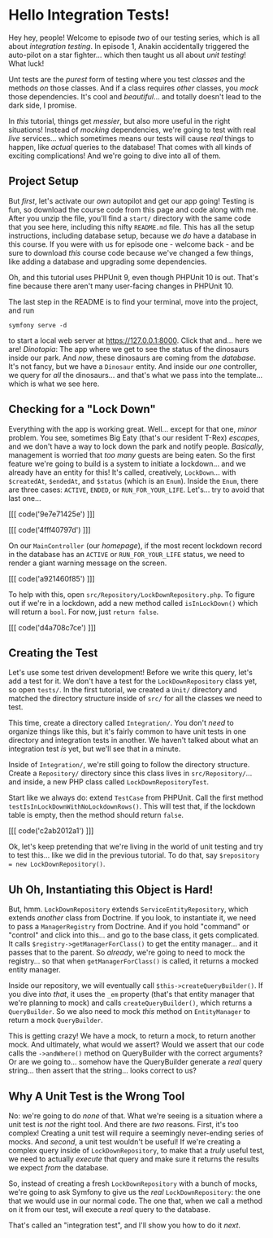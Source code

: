 # Hello Integration Tests!

Hey hey, people! Welcome to episode *two* of our testing series, which is all about
*integration testing*. In episode 1, Anakin accidentally triggered the auto-pilot
on a star fighter... which then taught us all about *unit testing*! What luck!

Unt tests are the *purest* form of testing where you test *classes* and the methods
*on* those classes. And if a class requires *other* classes, you *mock* those
dependencies. It's cool and *beautiful*... and totally doesn't lead to the dark
side, I promise.

In *this* tutorial, things get *messier*, but also more useful in the right
situations! Instead of *mocking* dependencies, we're going to test with real *live*
services... which sometimes means our tests will cause *real* things to happen,
like *actual* queries to the database! That comes with all kinds of exciting
complications! And we're going to dive into all of them.

## Project Setup

But *first*, let's activate our *own* autopilot and get our app going! Testing
is fun, so download the course code from this page and code along with me. After
you unzip the file, you'll find a `start/` directory with the same code that you
see here, including this nifty `README.md` file. This has all the setup
instructions, including database setup, because we *do* have a database in this
course. If you were with us for episode one - welcome back - and be sure to download
*this* course code because we've changed a few things, like adding a database and
upgrading some dependencies.

Oh, and this tutorial uses PHPUnit 9, even though PHPUnit 10 is out.
That's fine because there aren't many user-facing changes in PHPUnit 10.

The last step in the README is to find your terminal, move into the project, and
run

```terminal
symfony serve -d
```

to start a local web server at https://127.0.0.1:8000. Click that and... here
we are! *Dinotopia*: The app where we get to see the status of the dinosaurs inside
our park. And *now*, these dinosaurs are coming from the *database*. It's not
fancy, but we have a `Dinosaur` entity. And inside our *one* controller, we
query for *all* the dinosaurs... and that's what we pass into the template...
which is what we see here.

## Checking for a "Lock Down"

Everything with the app is working great. Well... except for that one, *minor*
problem. You see, sometimes Big Eaty (that's our resident T-Rex) *escapes*, and we
don't have a way to lock down the park and notify people. *Basically*, management
is worried that *too many* guests are being eaten. So the first feature we're
going to build is a system to initiate a lockdown... and we already have an entity
for this! It's called, creatively, `LockDown`... with `$createdAt`, `$endedAt`,
and `$status` (which is an `Enum`). Inside the `Enum`, there are three cases: `ACTIVE`,
`ENDED`, or `RUN_FOR_YOUR_LIFE`. Let's... try to avoid that last one...

[[[ code('9e7e71425e') ]]]

[[[ code('4fff40797d') ]]]

On our `MainController` (our *homepage*), if the most recent lockdown record in the
database has an `ACTIVE` or `RUN_FOR_YOUR_LIFE` status, we need to render a giant
warning message on the screen.

[[[ code('a921460f85') ]]]

To help with this, open `src/Repository/LockDownRepository.php`. To figure
out if we're in a lockdown, add a new method called `isInLockDown()` which will
return a `bool`. For now, just `return false`.

[[[ code('d4a708c7ce') ]]]

## Creating the Test

Let's use some test driven development! Before we write this query, let's add
a test for it. We don't have a test for the `LockDownRepository` class yet, so open
`tests/`. In the first tutorial, we created a `Unit/` directory and matched the
directory structure inside of `src/` for all the classes we need to test.

This time, create a directory called `Integration/`. You don't *need* to organize
things like this, but it's fairly common to have unit tests in one directory and
integration tests in another. We haven't talked about what an integration test *is*
yet, but we'll see that in a minute.

Inside of `Integration/`, we're still going to follow the directory structure. Create
a `Repository/` directory since this class lives in `src/Repository/`... and inside,
a new PHP class called `LockDownRepositoryTest`.

Start like we always do: extend `TestCase` from PHPUnit. Call the first method
`testIsInLockDownWithNoLockdownRows()`. This will test that, if the lockdown
table is empty, then the method should return `false`.

[[[ code('c2ab2012a1') ]]]

Ok, let's keep pretending that we're living in the world of unit testing and
try to test this... like we did in the previous tutorial. To do that, say
`$repository = new LockDownRepository()`.

## Uh Oh, Instantiating this Object is Hard!

But, hmm. `LockDownRepository` extends `ServiceEntityRepository`, which extends
*another* class from Doctrine. If you look, to instantiate it, we need to pass
a `ManagerRegistry` from Doctrine. And if you hold "command" or "control" and click
into this... and go to the base class, it gets complicated. It calls
`$registry->getManagerForClass()` to get the entity manager... and it passes that
to the parent. So *already*, we're going to need to mock the registry... so that
when `getManagerForClass()` is called, it returns a mocked entity manager.

Inside our repository, we will eventually call `$this->createQueryBuilder()`. If
you dive into *that*, it uses the `_em` property (that's that entity manager that
we're planning to mock) and calls `createQueryBuilder()`, which returns a `QueryBuilder`.
So we also need to mock *this* method on `EntityManager` to return a mock
`QueryBuilder`.

This is getting crazy! We have a mock, to return a mock, to return another
mock. And ultimately, what would we assert? Would we assert that our code
calls the `->andWhere()` method on QueryBuilder with the correct arguments? Or
are we going to... somehow have the QueryBuilder generate a *real* query string...
then assert that the string... looks correct to us?

## Why A Unit Test is the Wrong Tool

No: we're going to do *none* of that. What we're seeing is a situation
where a unit test is *not* the right tool. And there are *two* reasons. First,
it's too complex! Creating a unit test will require a seemingly never-ending series
of mocks. And *second*, a unit test wouldn't be useful! If we're creating
a complex query inside of `LockDownRepository`, to make that a *truly* useful test,
we need to actually *execute* that query and make sure it returns the results we
expect *from* the database.

So, instead of creating a fresh `LockDownRepository` with a bunch of mocks, we're
going to ask Symfony to give us the *real* `LockDownRepository`: the one that we
would use in our normal code. The one that, when we call a method on it from our
test, will execute a *real* query to the database.

That's called an "integration test", and I'll show you how to do it *next*.
